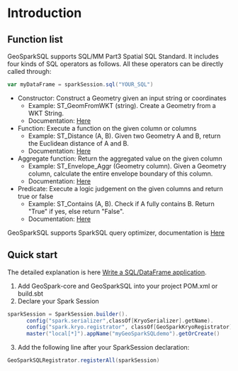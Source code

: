 # Introduction

## Function list
GeoSparkSQL supports SQL/MM Part3 Spatial SQL Standard. It includes four kinds of SQL operators as follows. All these operators can be directly called through:
```Scala
var myDataFrame = sparkSession.sql("YOUR_SQL")
```

* Constructor: Construct a Geometry given an input string or coordinates
	* Example: ST_GeomFromWKT (string). Create a Geometry from a WKT String.
	* Documentation: [Here](./GeoSparkSQL-Constructor)
* Function: Execute a function on the given column or columns
	* Example: ST_Distance (A, B). Given two Geometry A and B, return the Euclidean distance of A and B.
	* Documentation: [Here](./GeoSparkSQL-Function)
* Aggregate function: Return the aggregated value on the given column
	* Example: ST_Envelope_Aggr (Geometry column). Given a Geometry column, calculate the entire envelope boundary of this column.
	* Documentation: [Here](./GeoSparkSQL-AggregateFunction)
* Predicate: Execute a logic judgement on the given columns and return true or false
	* Example: ST_Contains (A, B). Check if A fully contains B. Return "True" if yes, else return "False".
	* Documentation: [Here](./GeoSparkSQL-Predicate)

GeoSparkSQL supports SparkSQL query optimizer, documentation is [Here](./GeoSparkSQL-Optimizer)

## Quick start

The detailed explanation is here [Write a SQL/DataFrame application](../../tutorial/sql.md).

1. Add GeoSpark-core and GeoSparkSQL into your project POM.xml or build.sbt
2. Declare your Spark Session
```Scala
sparkSession = SparkSession.builder().
      config("spark.serializer",classOf[KryoSerializer].getName).
      config("spark.kryo.registrator", classOf[GeoSparkKryoRegistrator].getName).
      master("local[*]").appName("myGeoSparkSQLdemo").getOrCreate()
```
3. Add the following line after your SparkSession declaration:
```Scala
GeoSparkSQLRegistrator.registerAll(sparkSession)
```
